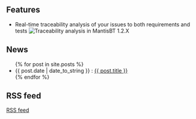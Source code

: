 ## Features
<ul>
	<li>
		<span>Real-time traceability analysis of your issues to both requirements and tests</span>
		<img alt="Traceability analysis in MantisBT 1.2.X" src="https://mantisbt-plugins.github.io/traceability/assets/traceability_analysis_1_2_X.png" />
	</li>
</ul>

## News
<div>
<ul class="posts">
	{% for post in site.posts %}
	<li>
		<span>{{ post.date | date_to_string }} : </span>
		<a href="https://mantisbt-plugins.github.io/traceability{{ post.url }}" title="{{ post.title }}">{{ post.title }}</a>
	</li>
	{% endfor %}
</ul>
</div>

## RSS feed
<div>
<a href="https://mantisbt-plugins.github.io/traceability/atom.xml">RSS feed</a>
</div>